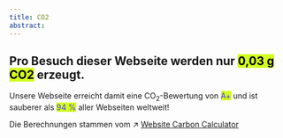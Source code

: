 ```yaml
---
title: CO2
abstract:
---
```


<script>
    import Div from '$lib/components/Div.svelte';
</script>

## Pro Besuch dieser Webseite werden nur <mark style="background-color: #d2ff20;">0,03 g CO2</mark> erzeugt.

Unsere Webseite erreicht damit eine CO<sub>2</sub>-Bewertung von <mark style="background-color: #d2ff20; color: #4f40ce;">A+</mark> und ist sauberer als <mark style="background-color: #d2ff20; color: #4f40ce;">94 %</mark> aller Webseiten weltweit!

Die Berechnungen stammen vom ↗ [Website Carbon Calculator](https://www.websitecarbon.com/)

<!-- <Div id="wcb" class="carbonbadge"></Div> -->
<!-- <script src="https://unpkg.com/website-carbon-badges@1.1.3/b.min.js" defer></script> -->
